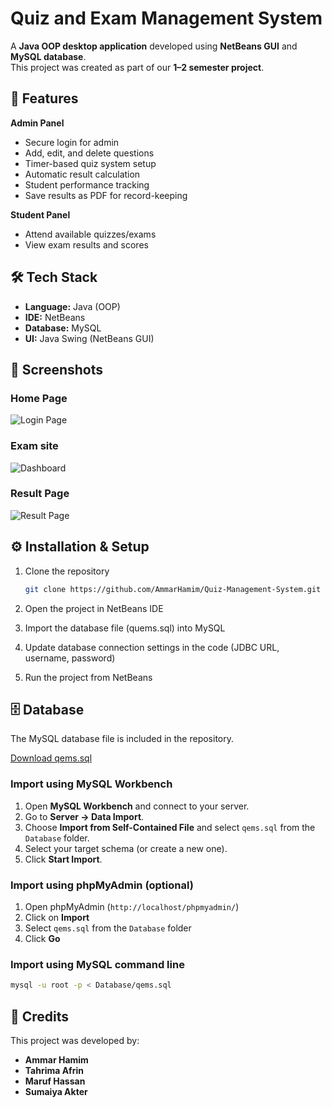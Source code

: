 # Quiz and Exam Management System

A **Java OOP desktop application** developed using **NetBeans GUI** and **MySQL database**.  
This project was created as part of our **1–2 semester project**.

## 🚀 Features

**Admin Panel**
  - Secure login for admin 
  - Add, edit, and delete questions  
  - Timer-based quiz system setup  
  - Automatic result calculation  
  - Student performance tracking  
  - Save results as PDF for record-keeping    

**Student Panel** 
  - Attend available quizzes/exams  
  - View exam results and scores 


## 🛠️ Tech Stack  

- **Language:** Java (OOP)  
- **IDE:** NetBeans  
- **Database:** MySQL  
- **UI:** Java Swing (NetBeans GUI) 

## 📸 Screenshots

### Home Page
![Login Page](https://i.ibb.co/2Yh4LwDP/Screenshot-2025-09-15-223717.png)

### Exam site
![Dashboard](https://i.ibb.co/q3XQmL5h/Screenshot-2025-09-15-224328.png)

### Result Page
![Result Page](https://i.ibb.co/MxCqbQC7/Screenshot-2025-09-15-230859.png)



## ⚙️ Installation & Setup

1. Clone the repository
   ```bash
   git clone https://github.com/AmmarHamim/Quiz-Management-System.git

2. Open the project in NetBeans IDE

3. Import the database file (quems.sql) into MySQL

4. Update database connection settings in the code (JDBC URL, username, password)

5. Run the project from NetBeans    

## 🗄️ Database

The MySQL database file is included in the repository.

[Download qems.sql](https://raw.githubusercontent.com/AmmarHamim/Quiz-Management-System/refs/heads/main/Database/quems.sql)

### Import using MySQL Workbench

1. Open **MySQL Workbench** and connect to your server.  
2. Go to **Server → Data Import**.  
3. Choose **Import from Self-Contained File** and select `qems.sql` from the `Database` folder.  
4. Select your target schema (or create a new one).  
5. Click **Start Import**.

### Import using phpMyAdmin (optional)

1. Open phpMyAdmin (`http://localhost/phpmyadmin/`)  
2. Click on **Import**  
3. Select `qems.sql` from the `Database` folder  
4. Click **Go**

### Import using MySQL command line

```bash
mysql -u root -p < Database/qems.sql

```

## 👥 Credits
This project was developed by:

- **Ammar Hamim**
- **Tahrima Afrin**
- **Maruf Hassan**
- **Sumaiya Akter**


